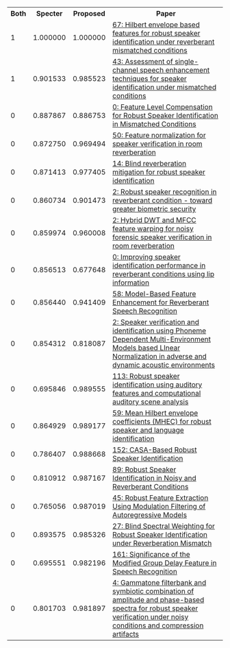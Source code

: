<html><table><tr>
<th>Both</th>
<th>Specter</th>
<th>Proposed</th>
<th>Paper</th>
</tr>
<tr>
<td>1</td>
<td>1.000000</td>
<td>1.000000</td>
<td><a href="https://www.semanticscholar.org/paper/0efad9411c46203d65250335a54ed470bdf7334b">67: Hilbert envelope based features for robust speaker identification under reverberant mismatched conditions</a></td>
</tr>
<tr>
<td>1</td>
<td>0.901533</td>
<td>0.985523</td>
<td><a href="https://www.semanticscholar.org/paper/1d0b1add90c9eaebaab34754f29554e1795426a1">43: Assessment of single-channel speech enhancement techniques for speaker identification under mismatched conditions</a></td>
</tr>
<tr>
<td>0</td>
<td>0.887867</td>
<td>0.886753</td>
<td><a href="https://www.semanticscholar.org/paper/b87a4a9ba903e2fa0b205a4e3e846507974a55ae">0: Feature Level Compensation for Robust Speaker Identification in Mismatched Conditions</a></td>
</tr>
<tr>
<td>0</td>
<td>0.872750</td>
<td>0.969494</td>
<td><a href="https://www.semanticscholar.org/paper/202eea9b245844bf41b6cd5ec585331180c614f1">50: Feature normalization for speaker verification in room reverberation</a></td>
</tr>
<tr>
<td>0</td>
<td>0.871413</td>
<td>0.977405</td>
<td><a href="https://www.semanticscholar.org/paper/7594d6a82e3ef8a7dbe8ac68449a186048fc1f69">14: Blind reverberation mitigation for robust speaker identification</a></td>
</tr>
<tr>
<td>0</td>
<td>0.860734</td>
<td>0.901473</td>
<td><a href="https://www.semanticscholar.org/paper/58ed96e270c951fb4144ebef5ffc54ad8dafeaf2">2: Robust speaker recognition in reverberant condition - toward greater biometric security</a></td>
</tr>
<tr>
<td>0</td>
<td>0.859974</td>
<td>0.960008</td>
<td><a href="https://www.semanticscholar.org/paper/db309e3f5141bca6a9db2bdf50216299e6701c9f">2: Hybrid DWT and MFCC feature warping for noisy forensic speaker verification in room reverberation</a></td>
</tr>
<tr>
<td>0</td>
<td>0.856513</td>
<td>0.677648</td>
<td><a href="https://www.semanticscholar.org/paper/7f1d749339a01dfac4a64b48774d4773182f4eb5">0: Improving speaker identification performance in reverberant conditions using lip information</a></td>
</tr>
<tr>
<td>0</td>
<td>0.856440</td>
<td>0.941409</td>
<td><a href="https://www.semanticscholar.org/paper/9c500410c8da4a3eb88ec164451e9f17c621dfd3">58: Model-Based Feature Enhancement for Reverberant Speech Recognition</a></td>
</tr>
<tr>
<td>0</td>
<td>0.854312</td>
<td>0.818087</td>
<td><a href="https://www.semanticscholar.org/paper/3c7d9d917301713f0b6de0d1742dedcf91efb45e">2: Speaker verification and identification using Phoneme Dependent Multi-Environment Models based LInear Normalization in adverse and dynamic acoustic environments</a></td>
</tr>
<tr>
<td>0</td>
<td>0.695846</td>
<td>0.989555</td>
<td><a href="https://www.semanticscholar.org/paper/621de0a5b178bf85b709820e37f8aa10a691eeae">113: Robust speaker identification using auditory features and computational auditory scene analysis</a></td>
</tr>
<tr>
<td>0</td>
<td>0.864929</td>
<td>0.989177</td>
<td><a href="https://www.semanticscholar.org/paper/43773d1db13d2d20063d24c485b0e7c6fa5c79b2">59: Mean Hilbert envelope coefficients (MHEC) for robust speaker and language identification</a></td>
</tr>
<tr>
<td>0</td>
<td>0.786407</td>
<td>0.988668</td>
<td><a href="https://www.semanticscholar.org/paper/cb1c71d209028a6412e380658d8bb1ee39f0a879">152: CASA-Based Robust Speaker Identification</a></td>
</tr>
<tr>
<td>0</td>
<td>0.810912</td>
<td>0.987167</td>
<td><a href="https://www.semanticscholar.org/paper/17239ec0d9b3377a46d15dd2245a1779df50ceaa">89: Robust Speaker Identification in Noisy and Reverberant Conditions</a></td>
</tr>
<tr>
<td>0</td>
<td>0.765056</td>
<td>0.987019</td>
<td><a href="https://www.semanticscholar.org/paper/852f0eff84ea211a40522f6dd3bf8ec73bc3f0d8">45: Robust Feature Extraction Using Modulation Filtering of Autoregressive Models</a></td>
</tr>
<tr>
<td>0</td>
<td>0.893575</td>
<td>0.985326</td>
<td><a href="https://www.semanticscholar.org/paper/47afc971eb838f7fe4002af787b76b215d81faa0">27: Blind Spectral Weighting for Robust Speaker Identification under Reverberation Mismatch</a></td>
</tr>
<tr>
<td>0</td>
<td>0.695551</td>
<td>0.982196</td>
<td><a href="https://www.semanticscholar.org/paper/9e7ff44e4e7f056fae2e03072d9073e6fe68232a">161: Significance of the Modified Group Delay Feature in Speech Recognition</a></td>
</tr>
<tr>
<td>0</td>
<td>0.801703</td>
<td>0.981897</td>
<td><a href="https://www.semanticscholar.org/paper/52499321a4024c89c0e76c50471b23978ed4f09b">4: Gammatone filterbank and symbiotic combination of amplitude and phase-based spectra for robust speaker verification under noisy conditions and compression artifacts</a></td>
</tr>
</table></html>
